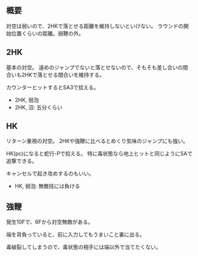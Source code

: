 ## 概要

対空は弱いので、2HKで落とせる距離を維持しないといけない。
ラウンドの開始位置くらいの距離。弱鞭の外。

## 2HK

基本の対空。
遠めのジャンプでないと落とせないので、そもそも差し合いの間合いも2HKで落とせる間合いを維持する。

カウンターヒットするとSA3で拾える。

- 2HK, 弱泡
- 2HK, 沼: 五分くらい

## HK

リターン重視の対空。
2HKや強鞭に比べるとめくり気味のジャンプにも強い。

HK(pc)になると蛇行-Pで拾える。
特に毒状態なら地上ヒットと同じようにSAで追撃できる。

キャンセルで起き攻めするのもいい。

- HK, 弱泡: 無敵技には負ける

## 強鞭

発生10Fで、6Fから対空無敵がある。

端を背負っていると、前に入力してもうまいこと裏に出る。

毒破裂してしまうので、毒状態の相手には端以外で当てたくない。
